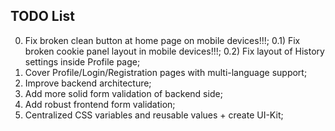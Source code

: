 ## TODO List

 0) Fix broken clean button at home page on mobile devices!!!;
 0.1) Fix broken cookie panel layout in mobile devices!!!;
 0.2) Fix layout of History settings inside Profile page;
 1) Cover Profile/Login/Registration pages with multi-language support;
 2) Improve backend architecture;
 3) Add more solid form validation of backend side;
 4) Add robust frontend form validation;
 5) Centralized CSS variables and reusable values + create UI-Kit;

